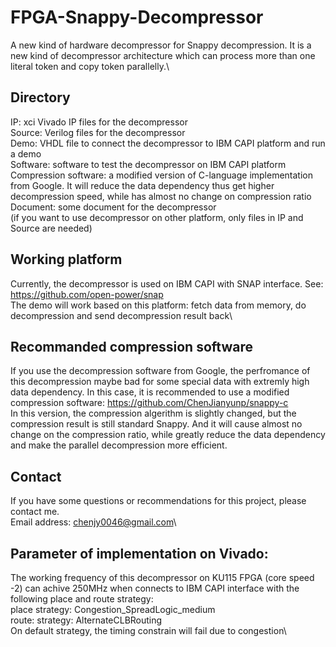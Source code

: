 # FPGA-Snappy-Decompressor
A new kind of hardware decompressor for Snappy decompression. It is a new kind of decompressor architecture which can process more than one literal token and copy token parallelly.\

Directory
---
IP: xci Vivado IP files for the decompressor\
Source: Verilog files for the decompressor\
Demo: VHDL file to connect the decompressor to IBM CAPI platform and run a demo\
Software: software to test the decompressor on IBM CAPI platform\
Compression software: a modified version of C-language implementation from Google. It will reduce the data dependency thus get higher decompression speed, while has almost no change on compression ratio\
Document: some document for the decompressor\
(if you want to use decompressor on other platform, only files in IP and Source are needed)

Working platform
----
Currently, the decompressor is used on IBM CAPI with SNAP interface. See: https://github.com/open-power/snap \
The demo will work based on this platform: fetch data from memory, do decompression and send decompression result back\

Recommanded compression software
----
If you use the decompression software from Google, the perfromance of this decompression maybe bad for some special data with extremly high data dependency. In this case, it is recommended to use a modified compression software: https://github.com/ChenJianyunp/snappy-c \
In this version, the compression algerithm is slightly changed, but the compression result is still standard Snappy. And it will cause almost no change on the compression ratio, while greatly reduce the data dependency and make the parallel decompression more efficient.

Contact
----
If you have some questions or recommendations for this project, please contact me.\
Email address: chenjy0046@gmail.com\

Parameter of implementation on Vivado:
----
The working frequency of this decompressor on KU115 FPGA (core speed -2) can achive 250MHz when connects to IBM CAPI interface with the following place and route strategy:\
place strategy: Congestion_SpreadLogic_medium\
route: strategy:  AlternateCLBRouting\
On default strategy, the timing constrain will fail due to congestion\
